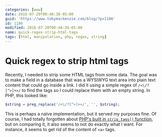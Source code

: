 ```yaml
---
categories: [www]
date: 2016-07-20T00:48:38-05:00
guid: 'https://www.tobymackenzie.com/blog/?p=1186'
id: 1186
modified: 2016-07-20T00:48:38-05:00
name: quick-regex-strip-html-tags
tags: [html, manipulation, php, regex, string]
---
```


Quick regex to strip html tags
==============================

Recently, I needed to strip some HTML tags from some data.  The goal was to make a field in a database that was a WYSIWYG text area into plain text content that could go inside a link.  I did it using a simple regex of `/<\/?[^>]+>/` to find the tags so I could replace them with an empty string.  In PHP, this looked like:

``` php
$string = preg_replace('/<\/?[^>]+>/', '', $string);
```

This is perhaps a naïve implementation, but it served my purposes fine.  Of course, I had totally forgotten about [PHP's built in `strip_tags()` function](http://php.net/manual/en/function.strip-tags.php), but on comparing it, it also seems to not do exactly what I want.  For instance, it seems to get rid of the content of `<a>` tags.
